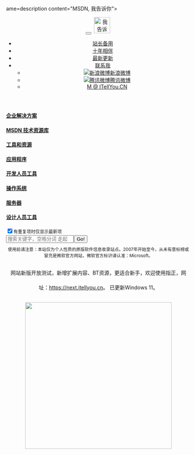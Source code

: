 ame=description content="MSDN, 我告诉你"><meta name=keywords content=MSDN,我告诉你><title>MSDN, 我告诉你 - 做一个安静的工具站</title><link href=//cdn.staticfile.org/twitter-bootstrap/3.0.3/css/bootstrap.min.css rel=stylesheet><link href=//cdn.staticfile.org/twitter-bootstrap/3.0.3/css/bootstrap-theme.min.css rel=stylesheet><link href=//cdn.staticfile.org/font-awesome/4.4.0/css/font-awesome.min.css rel=stylesheet><link href="/css/site.min.css?v=gBkyh8BBuZSt_q28UsWxh5V8kEn07dYbVN6Uc5nW30U" rel=stylesheet><body data-token=CfDJ8KXEm5ugPvBBoTFMB3jLFKSVN28xmjoDzBpIhAWxv4EyATyrppwYOdymxI6kXzNZANvhpvXfX8h9Oo9pdudtRrgLuGZwEEmAAnPOcniB8QGlmbPjmBbSJgU-xhErnKzsMA3jPO_3ZLTvKfcTppNPbvA><header class="navbar navbar-inverse navbar-fixed-top bs-docs-nav" role=banner><div class=container><div class=navbar-header><button class=navbar-toggle type=button data-toggle=collapse data-target=.bs-navbar-collapse> <i class="fa fa-bars" style=color:white></i> </button> <a href=//msdn.itellyou.cn class=navbar-brand style=padding:3px> <img src=/images/itellyou.cn.png style=height:44px alt=我告诉你> </a></div><nav class="collapse navbar-collapse bs-navbar-collapse" role=navigation><ul class="nav navbar-nav navbar-right"><li><a href=# data-toggle=modal data-target=.modal-1>站长备用</a><li><a href=# id=juanzhu data-toggle=modal data-target=.bs-example-modal-sm>十年相伴</a><li><a href=//msdn.itellyou.cn/rss.ashx target=_blank><i class="fa fa-rss"></i> 最新更新</a><li class=dropdown><a href=# class=dropdown-toggle data-toggle=dropdown>联系我<b class=caret></b></a><ul class=dropdown-menu><li><a href=//weibo.com/207156000 target=_blank> <img src=//www.sinaimg.cn/blog/developer/wiki/LOGO_16x16.png alt=新浪微博>新浪微博 </a><li><a href=//t.qq.com/LuckyVicente target=_blank> <img src=//mat1.gtimg.com/app/opent/images/wiki/resource/weiboicon16.png alt=腾讯微博>腾讯微博 </a><li><a href=mailto:m@itellyou.cn target=_blank><i class="fa fa-envelope"></i> M @ ITellYou.CN</a></ul></ul></nav></div></header><div class="container bs-docs-container ten-year" style=margin-top:60px><div class=row><div class=col-md-3><div class=panel-group id=accordion><div class="panel panel-primary"><div class=panel-heading><h4 class=panel-title><a href=javascript:void(0) data-toggle=collapse data-parent=#accordion data-loadmenu=true data-menuid=AFF8A80F-2DEE-4BBA-80EC-611AC56D3849 data-target=#collapse_AFF8A80F-2DEE-4BBA-80EC-611AC56D3849>&#x4F01;&#x4E1A;&#x89E3;&#x51B3;&#x65B9;&#x6848;</a></h4></div><div id=collapse_AFF8A80F-2DEE-4BBA-80EC-611AC56D3849 class="panel-collapse collapse"><div class=panel-body><i class="fa fa-spinner fa-spin"></i></div></div></div><div class="panel panel-primary"><div class=panel-heading><h4 class=panel-title><a href=javascript:void(0) data-toggle=collapse data-parent=#accordion data-loadmenu=true data-menuid=23958DE6-BEDB-4998-825C-AA3D1E00D097 data-target=#collapse_23958DE6-BEDB-4998-825C-AA3D1E00D097>MSDN &#x6280;&#x672F;&#x8D44;&#x6E90;&#x5E93;</a></h4></div><div id=collapse_23958DE6-BEDB-4998-825C-AA3D1E00D097 class="panel-collapse collapse"><div class=panel-body><i class="fa fa-spinner fa-spin"></i></div></div></div><div class="panel panel-primary"><div class=panel-heading><h4 class=panel-title><a href=javascript:void(0) data-toggle=collapse data-parent=#accordion data-loadmenu=true data-menuid=95C4ACFD-D1A6-41FE-B14D-A6816973D2AA data-target=#collapse_95C4ACFD-D1A6-41FE-B14D-A6816973D2AA>&#x5DE5;&#x5177;&#x548C;&#x8D44;&#x6E90;</a></h4></div><div id=collapse_95C4ACFD-D1A6-41FE-B14D-A6816973D2AA class="panel-collapse collapse"><div class=panel-body><i class="fa fa-spinner fa-spin"></i></div></div></div><div class="panel panel-primary"><div class=panel-heading><h4 class=panel-title><a href=javascript:void(0) data-toggle=collapse data-parent=#accordion data-loadmenu=true data-menuid=051D75EE-FF53-43FE-80E9-BAC5C10FC0FB data-target=#collapse_051D75EE-FF53-43FE-80E9-BAC5C10FC0FB>&#x5E94;&#x7528;&#x7A0B;&#x5E8F;</a></h4></div><div id=collapse_051D75EE-FF53-43FE-80E9-BAC5C10FC0FB class="panel-collapse collapse"><div class=panel-body><i class="fa fa-spinner fa-spin"></i></div></div></div><div class="panel panel-primary"><div class=panel-heading><h4 class=panel-title><a href=javascript:void(0) data-toggle=collapse data-parent=#accordion data-loadmenu=true data-menuid=FCF12B78-0662-4DD4-9A82-72040DB91C9E data-target=#collapse_FCF12B78-0662-4DD4-9A82-72040DB91C9E>&#x5F00;&#x53D1;&#x4EBA;&#x5458;&#x5DE5;&#x5177;</a></h4></div><div id=collapse_FCF12B78-0662-4DD4-9A82-72040DB91C9E class="panel-collapse collapse"><div class=panel-body><i class="fa fa-spinner fa-spin"></i></div></div></div><div class="panel panel-primary"><div class=panel-heading><h4 class=panel-title><a href=javascript:void(0) data-toggle=collapse data-parent=#accordion data-loadmenu=true data-menuid=7AB5F0CB-7607-4BBE-9E88-50716DC43DE6 data-target=#collapse_7AB5F0CB-7607-4BBE-9E88-50716DC43DE6>&#x64CD;&#x4F5C;&#x7CFB;&#x7EDF;</a></h4></div><div id=collapse_7AB5F0CB-7607-4BBE-9E88-50716DC43DE6 class="panel-collapse collapse"><div class=panel-body><i class="fa fa-spinner fa-spin"></i></div></div></div><div class="panel panel-primary"><div class=panel-heading><h4 class=panel-title><a href=javascript:void(0) data-toggle=collapse data-parent=#accordion data-loadmenu=true data-menuid=36D3766E-0EFB-491E-961B-D1A419E06C68 data-target=#collapse_36D3766E-0EFB-491E-961B-D1A419E06C68>&#x670D;&#x52A1;&#x5668;</a></h4></div><div id=collapse_36D3766E-0EFB-491E-961B-D1A419E06C68 class="panel-collapse collapse"><div class=panel-body><i class="fa fa-spinner fa-spin"></i></div></div></div><div class="panel panel-primary"><div class=panel-heading><h4 class=panel-title><a href=javascript:void(0) data-toggle=collapse data-parent=#accordion data-loadmenu=true data-menuid=5D6967F0-B58D-4385-8769-B886BFC2B78C data-target=#collapse_5D6967F0-B58D-4385-8769-B886BFC2B78C>&#x8BBE;&#x8BA1;&#x4EBA;&#x5458;&#x5DE5;&#x5177;</a></h4></div><div id=collapse_5D6967F0-B58D-4385-8769-B886BFC2B78C class="panel-collapse collapse"><div class=panel-body><i class="fa fa-spinner fa-spin"></i></div></div></div></div><div class=checkbox><label style=font-size:12px> <input type=checkbox name=filter value=true checked>有重复项时仅显示最新项 </label></div></div><div class=col-md-9 role=main><form id=search_form style=margin-bottom:8px;margin-top:2px><div class=input-group><input class=form-control name=keyword placeholder="搜索关键字，空格分词 走起"><span class=input-group-btn><button class="btn btn-default">Go!</button></span></div></form><div class=bs-docs-section><div class=row><div class=col-md-12><div class="tabbable tabs-left" id=view_data_container><small style=text-align:center;display:block>使用前请注意：本站仅为个人性质的原版软件信息收录站点。2007年开始至今，从未有意标榜或冒充是微软官方网站，微软官方标识请认准：Microsoft。</small><div style=text-align:center><div style="padding:20px 0;line-height:40px">网站新版开放测试，新增扩展内容、BT资源，更适合新手，欢迎使用指正，网址：<a href=//next.itellyou.cn/Original/Index target=_blank>https://next.itellyou.cn</a>。 已更新Windows 11。</div><img src=/images/1633669959012x400-min.png style=width:400px></div></div></div></div></div></div></div></div><div class="modal fade modal-1" tabindex=-1 role=dialog style=display:none><div class="modal-dialog modal-sm" style=width:500px><div class=modal-content><div class=modal-header><button type=button class=close data-dismiss=modal aria-label=Close> <span aria-hidden=true>×</span> </button><h4 class=modal-title>站长备用</h4></div><div class=modal-body><ul><li><a href="//www.nodecache.com/" target=_blank>免费高防免备案CDN</a> 注册送10美金</ul></div></div></div></div><div class="modal fade bs-example-modal-sm" tabindex=-1 role=dialog aria-labelledby=mySmallModalLabel style=display:none><div class="modal-dialog modal-sm" style=width:560px><div class=modal-content><div class=modal-header><button type=button class=close data-dismiss=modal aria-label=Close> <span aria-hidden=true>×</span> </button><h4 class=modal-title id=mySmallModalLabel>ITellYou十年相伴，请捐助我。</h4></div><div class=modal-body><div style=text-align:center><div style=display:inline-block><img src=/images/345857188168186963.png></div><div style=display:inline-block;margin-left:40px><img src=/images/563124707301432079.png></div><div style=font-weight:bold;margin-top:15px>请在下载完成后再考虑自愿打赏或捐助，本站不承诺任何责任和义务。 <br>如果您只是为了获得激活或破解，本站无法满足您的要求，请您理解。 <br>如需退款请将带有付款单号的截图和收款二维码发送邮件至：m@itellyou.cn</div></div></div><div class=modal-footer style=text-align:left><div><label class="switch switch-lg"> <input type=checkbox id=never_show_donate_auto><span></span> </label> <label for=never_show_donate_auto style=line-height:25px;height:25px;cursor:pointer> <span style=vertical-align:middle> 点亮此处不再自动提示，感谢您的支持！</span> </label></div><div><small>如果更换浏览器或清理COOKIE均可能会导致此提示重现，再次点亮即可，多有不便请见谅。</small></div></div></div></div></div><script src=//cdn.staticfile.org/jquery/1.10.2/jquery.min.js></script><script src=//cdn.staticfile.org/jquery-cookie/1.4.1/jquery.cookie.min.js></script><script src=//cdn.staticfile.org/twitter-bootstrap/3.0.3/js/bootstrap.min.js></script><script>$(function(){var time_out_show=null;$("#never_show_donate_auto").on("change",function(){var target=$(this);if(target.is(":checked")){$.cookie("never_show_donate_auto","true",{expires:new Date(2099,1,1),path:"/"})}else{$.cookie("never_show_donate_auto",null)}});$("#juanzhu").on("click",function(e){e.preventDefault();if(time_out_show){clearTimeout(time_out_show)}});if($.cookie("never_show_donate_auto")!=="true"){time_out_show=setTimeout(function(){$("#juanzhu").click()},150000)}else{$("#never_show_donate_auto").attr("checked",true)}});</script><script>$(function(){$(document).on('click','[class*="dashang"][class*="xianshi"]',function(){var $this=$(this);var parent=$this.parents('[class="shang_box"]');var zhifubao=$('[class="zhifubao"]',parent);var weixin=$('[class="weixin"]',parent);weixin.animate({marginLeft:'50px'});zhifubao.animate({marginLeft:'-180px'},function(){$this.removeClass('xianshi');$this.addClass('yincang');});});$(document).on('click','[class*="dashang"][class*="yincang"]',function(){var $this=$(this);var parent=$this.parents('[class="shang_box"]');var zhifubao=$('[class="zhifubao"]',parent);var weixin=$('[class="weixin"]',parent);weixin.animate({marginLeft:'400px'});zhifubao.animate({marginLeft:'-500px'},function(){$this.removeClass('yincang');$this.addClass('xianshi');});});});</script><script src="/js/site.min.js?v=-8_JjX0BIaXk-ZK2s7O1ptNn5xqO6NJXqnXVbm8u2H4"></script><div style=display:none><script>(function(i,s,o,g,r,a,m){i['GoogleAnalyticsObject']=r;i[r]=i[r]||function(){(i[r].q=i[r].q||[]).push(arguments)},i[r].l=1*new Date();a=s.createElement(o),m=s.getElementsByTagName(o)[0];a.async=1;a.src=g;m.parentNode.insertBefore(a,m)})(window,document,'script','https://www.google-analytics.com/analytics.js','ga');ga('create','UA-7811290-1','auto');ga('send','pageview');</script><script src="//s120.cnzz.com/stat.php?id=1605814&amp;web_id=1605814&amp;show=pic"></script><script>var _hmt=_hmt||[];(function(){var hm=document.createElement("script");hm.src="https://hm.baidu.com/hm.js?8688ca4bc18cbc647c9c68fdaef6bc24";var s=document.getElementsByTagName("script")[0];s.parentNode.insertBefore(hm,s);})();</script></div>
